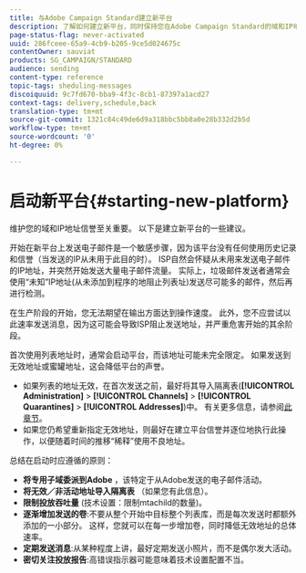 ```yaml
---
title: 与Adobe Campaign Standard建立新平台
description: 了解如何建立新平台，同时保持您在Adobe Campaign Standard的域和IP地址信誉。
page-status-flag: never-activated
uuid: 286fceee-65a9-4cb9-b205-9ce5d024675c
contentOwner: sauviat
products: SG_CAMPAIGN/STANDARD
audience: sending
content-type: reference
topic-tags: sheduling-messages
discoiquuid: 9c7fd670-bba9-4f3c-8cb1-87397a1acd27
context-tags: delivery,schedule,back
translation-type: tm+mt
source-git-commit: 1321c84c49de6d9a318bbc5bb8a0e28b332d2b5d
workflow-type: tm+mt
source-wordcount: '0'
ht-degree: 0%

---
```



# 启动新平台{#starting-new-platform}

维护您的域和IP地址信誉至关重要。 以下是建立新平台的一些建议。

开始在新平台上发送电子邮件是一个敏感步骤，因为该平台没有任何使用历史记录和信誉（当发送的IP从未用于此目的时）。 ISP自然会怀疑从未用来发送电子邮件的IP地址，并突然开始发送大量电子邮件流量。 实际上，垃圾邮件发送者通常会使用“未知”IP地址(从未添加到程序的地阻止列表址)发送尽可能多的邮件，然后再进行检测。

在生产阶段的开始，您无法期望在输出方面达到操作速度。 此外，您不应尝试以此速率发送消息，因为这可能会导致ISP阻止发送地址，并严重危害开始的其余阶段。

首次使用列表地址时，通常会启动平台，而该地址可能未完全限定。 如果发送到无效地址或蜜罐地址，这会降低平台的声誉。
* 如果列表的地址无效，在首次发送之前，最好将其导入隔离表(**[!UICONTROL Administration]** > **[!UICONTROL Channels]** > **[!UICONTROL Quarantines]** > **[!UICONTROL Addresses]**)中。 有关更多信息，请参阅[此章节](../../sending/using/understanding-quarantine-management.md#identifying-quarantined-addresses-for-the-entire-platform)。
* 如果您仍希望重新指定无效地址，则最好在建立平台信誉并逐位地执行此操作，以便随着时间的推移“稀释”使用不良地址。

总结在启动时应遵循的原则：
* **将专用子域委派到Adobe** ，该特定于从Adobe发送的电子邮件活动。
* **将无效／非活动地址导入隔离表** （如果您有此信息）。
* **限制投放吞吐量** (技术设置：限制mtachild的数量)。
* **逐渐增加发送的卷**:不要从整个开始中目标整个列表库，而是每次发送时都额外添加的一小部分。 这样，您就可以在每一步增加卷，同时降低无效地址的总体速率。
* **定期发送消息**:从某种程度上讲，最好定期发送小照片，而不是偶尔发大活动。
* **密切关注投放报告**:高错误指示器可能意味着技术设置配置不当。
